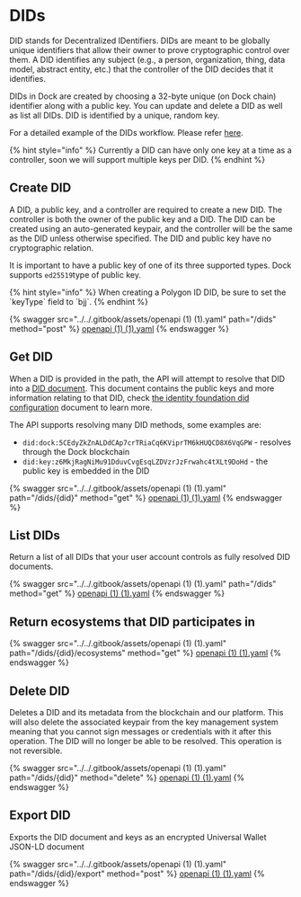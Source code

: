 # DIDs

DID stands for Decentralized IDentifiers. DIDs are meant to be globally unique identifiers that allow their owner to prove cryptographic control over them. A DID identifies any subject (e.g., a person, organization, thing, data model, abstract entity, etc.) that the controller of the DID decides that it identifies.

DIDs in Dock are created by choosing a 32-byte unique (on Dock chain) identifier along with a public key. You can update and delete a DID as well as list all DIDs. DID is identified by a unique, random key.

For a detailed example of the DIDs workflow. Please refer [here](https://github.com/docknetwork/dock-api-js/blob/main/workflows/didFlow.js).

{% hint style="info" %}
Currently a DID can have only one key at a time as a controller, soon we will support multiple keys per DID.
{% endhint %}



## Create DID

A DID, a public key, and a controller are required to create a new DID. The controller is both the owner of the public key and a DID. The DID can be created using an auto-generated keypair, and the controller will be the same as the DID unless otherwise specified. The DID and public key have no cryptographic relation.

It is important to have a public key of one of its three supported types. Dock supports `ed25519`type of public key.

{% hint style="info" %}
When creating a Polygon ID DID, be sure to set the \`keyType\` field to \`bjj\`.
{% endhint %}

{% swagger src="../../.gitbook/assets/openapi (1) (1).yaml" path="/dids" method="post" %}
[openapi (1) (1).yaml](<../../.gitbook/assets/openapi (1) (1).yaml>)
{% endswagger %}

## Get DID

When a DID is provided in the path, the API will attempt to resolve that DID into a [DID document](https://www.w3.org/TR/did-core/#dfn-did-documents). This document contains the public keys and more information relating to that DID, check [the identity foundation did configuration](https://identity.foundation/.well-known/resources/did-configuration/) document to learn more.

The API supports resolving many DID methods, some examples are:

* `did:dock:5CEdyZkZnALDdCAp7crTRiaCq6KViprTM6kHUQCD8X6VqGPW` - resolves through the Dock blockchain
* `did:key:z6MkjRagNiMu91DduvCvgEsqLZDVzrJzFrwahc4tXLt9DoHd` - the public key is embedded in the DID

{% swagger src="../../.gitbook/assets/openapi (1) (1).yaml" path="/dids/{did}" method="get" %}
[openapi (1) (1).yaml](<../../.gitbook/assets/openapi (1) (1).yaml>)
{% endswagger %}



## List DIDs

Return a list of all DIDs that your user account controls as fully resolved DID documents.

{% swagger src="../../.gitbook/assets/openapi (1) (1).yaml" path="/dids" method="get" %}
[openapi (1) (1).yaml](<../../.gitbook/assets/openapi (1) (1).yaml>)
{% endswagger %}

## Return ecosystems that DID participates in <a href="#list-dids-parameters" id="list-dids-parameters"></a>

{% swagger src="../../.gitbook/assets/openapi (1) (1).yaml" path="/dids/{did}/ecosystems" method="get" %}
[openapi (1) (1).yaml](<../../.gitbook/assets/openapi (1) (1).yaml>)
{% endswagger %}



## Delete DID <a href="#list-dids-parameters" id="list-dids-parameters"></a>

Deletes a DID and its metadata from the blockchain and our platform. This will also delete the associated keypair from the key management system meaning that you cannot sign messages or credentials with it after this operation. The DID will no longer be able to be resolved. This operation is not reversible.

{% swagger src="../../.gitbook/assets/openapi (1) (1).yaml" path="/dids/{did}" method="delete" %}
[openapi (1) (1).yaml](<../../.gitbook/assets/openapi (1) (1).yaml>)
{% endswagger %}

## Export DID

Exports the DID document and keys as an encrypted Universal Wallet JSON-LD document

{% swagger src="../../.gitbook/assets/openapi (1) (1).yaml" path="/dids/{did}/export" method="post" %}
[openapi (1) (1).yaml](<../../.gitbook/assets/openapi (1) (1).yaml>)
{% endswagger %}
